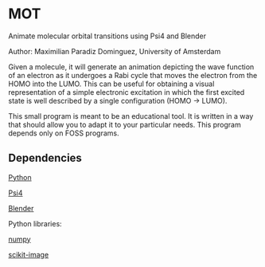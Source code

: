 # MOT

Animate molecular orbital transitions using Psi4 and Blender

Author: Maximilian Paradiz Dominguez, University of Amsterdam


Given a molecule, it will generate an animation depicting the wave function of an electron as it undergoes a Rabi cycle that moves the electron from the HOMO into the LUMO.
This can be useful for obtaining a visual representation of a simple electronic excitation in which the first excited state is well described by a single configuration (HOMO -> LUMO). 

This small program is meant to be an educational tool. It is written in a way that should allow you to adapt it to your particular needs. This program depends only on FOSS programs. 

## Dependencies

[Python](https://www.python.org/)

[Psi4](https://psicode.org/)

[Blender](https://www.blender.org/)

Python libraries:

[numpy](https://numpy.org/)

[scikit-image](https://scikit-image.org/docs/stable/api/skimage.html)



